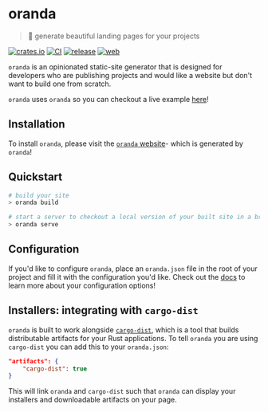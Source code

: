 <div class="oranda-hide">

# oranda

</div>

> 🎁 generate beautiful landing pages for your projects

[![crates.io](https://img.shields.io/crates/v/oranda.svg)](https://crates.io/crates/oranda)
[![CI](https://github.com/axodotdev/oranda/actions/workflows/ci.yml/badge.svg?branch=main)](https://github.com/axodotdev/oranda/actions/workflows/ci.yml)
[![release](https://github.com/axodotdev/oranda/actions/workflows/release.yml/badge.svg?branch=main)](https://github.com/axodotdev/oranda/actions/workflows/release.yml)
[![web](https://github.com/axodotdev/oranda/actions/workflows/web.yml/badge.svg?branch=main)](https://github.com/axodotdev/oranda/actions/workflows/web.yml)

`oranda` is an opinionated static-site generator that is designed for developers
who are publishing projects and would like a website but don't want to build
one from scratch.

<div class="oranda-hide">

`oranda` uses `oranda` so you can checkout a live example [here][`oranda` website]!

## Installation

To install `oranda`, please visit the [`oranda` website]- which is generated by
`oranda`!

[`oranda` website]: https://axodotdev.github.io/oranda

</div>

## Quickstart

```sh
# build your site
> oranda build

# start a server to checkout a local version of your built site in a browser
> oranda serve
```

## Configuration

If you'd like to configure `oranda`, place an `oranda.json` file in the root of
your project and fill it with the configuration you'd like. Check out the [docs]
to learn more about your configuration options!

[docs]: https://axodotdev.github.io/oranda/configuration

## Installers: integrating with `cargo-dist`

`oranda` is built to work alongside [`cargo-dist`], which is a tool that builds
distributable artifacts for your Rust applications. To tell `oranda` you are
using `cargo-dist` you can add this to your `oranda.json`:

```json
"artifacts": {
    "cargo-dist": true
}
```

This will link `oranda` and `cargo-dist` such that `oranda` can display your
installers and downloadable artifacts on your page.

[`cargo-dist`]: https://github.com/axodotdev/cargo-dist
